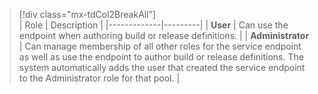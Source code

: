 

> [!div class="mx-tdCol2BreakAll"]   
> | Role | Description | 
> |-------------|---------|
> | **User** | Can use the endpoint when authoring build or release definitions. |
> | **Administrator** | Can manage membership of all other roles for the service endpoint as well as use the endpoint to author build or release definitions.  The system automatically adds the user that created the service endpoint to the Administrator role for that pool.  |